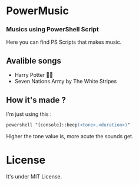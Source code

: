 # PowerMusic
### Musics using PowerShell Script

Here you can find PS Scripts that makes music.

## Avalible songs
- Harry Potter 🧙‍♂️
- Seven Nations Army by The White Stripes

## How it's made ?

I'm just using this :

```ps
powershell "[console]::beep(<tone>,<duration>)"
```

Higher the tone value is, more acute the sounds get.

# License

It's under MIT License.